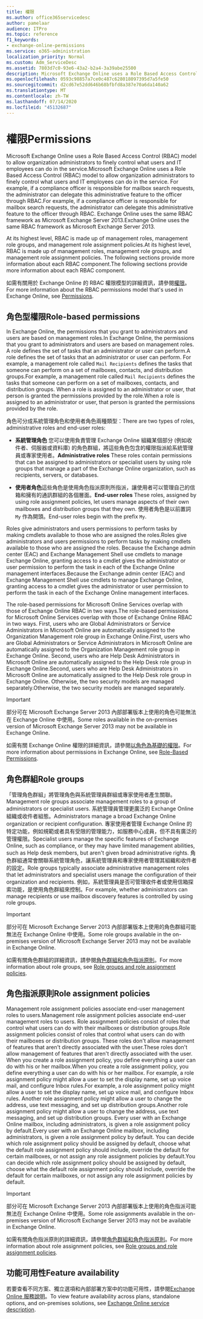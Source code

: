 ```yaml
---
title: 權限
ms.author: office365servicedesc
author: pamelaar
audience: ITPro
ms.topic: reference
f1_keywords:
- exchange-online-permissions
ms.service: o365-administration
localization_priority: Normal
ms.custom: Adm_ServiceDesc
ms.assetid: 7803d7c0-93e6-43a2-b2a4-3a39abe25500
description: Microsoft Exchange Online uses a Role Based Access Control (RBAC) model to allow organization administrators to finely control what users and IT employees can do in the service. For example, if a compliance officer is responsible for mailbox search requests, the administrator can delegate this administrative feature to the officer through RBAC. Exchange Online uses the same RBAC framework as Microsoft Exchange Server 2013.
ms.openlocfilehash: 0593c98857a7ce0c487c628018097395d7a5fe50
ms.sourcegitcommit: d2cd67e52dd646b68bfbfd8a387e70a6da140a62
ms.translationtype: MT
ms.contentlocale: zh-TW
ms.lasthandoff: 07/14/2020
ms.locfileid: "45132687"
---
```

# <a name="permissions"></a><span data-ttu-id="1509a-105">權限</span><span class="sxs-lookup"><span data-stu-id="1509a-105">Permissions</span></span>

<span data-ttu-id="1509a-106">Microsoft Exchange Online uses a Role Based Access Control (RBAC) model to allow organization administrators to finely control what users and IT employees can do in the service.</span><span class="sxs-lookup"><span data-stu-id="1509a-106">Microsoft Exchange Online uses a Role Based Access Control (RBAC) model to allow organization administrators to finely control what users and IT employees can do in the service.</span></span> <span data-ttu-id="1509a-107">For example, if a compliance officer is responsible for mailbox search requests, the administrator can delegate this administrative feature to the officer through RBAC.</span><span class="sxs-lookup"><span data-stu-id="1509a-107">For example, if a compliance officer is responsible for mailbox search requests, the administrator can delegate this administrative feature to the officer through RBAC.</span></span> <span data-ttu-id="1509a-108">Exchange Online uses the same RBAC framework as Microsoft Exchange Server 2013.</span><span class="sxs-lookup"><span data-stu-id="1509a-108">Exchange Online uses the same RBAC framework as Microsoft Exchange Server 2013.</span></span> 
  
<span data-ttu-id="1509a-109">At its highest level, RBAC is made up of management roles, management role groups, and management role assignment policies.</span><span class="sxs-lookup"><span data-stu-id="1509a-109">At its highest level, RBAC is made up of management roles, management role groups, and management role assignment policies.</span></span> <span data-ttu-id="1509a-110">The following sections provide more information about each RBAC component.</span><span class="sxs-lookup"><span data-stu-id="1509a-110">The following sections provide more information about each RBAC component.</span></span>
  
<span data-ttu-id="1509a-111">如需有關用於 Exchange Online 的 RBAC 權限模型的詳細資訊，請參閱[權限](https://go.microsoft.com/fwlink/p/?LinkId=271935)。</span><span class="sxs-lookup"><span data-stu-id="1509a-111">For more information about the RBAC permissions model that's used in Exchange Online, see [Permissions](https://go.microsoft.com/fwlink/p/?LinkId=271935).</span></span>
  
## <a name="role-based-permissions"></a><span data-ttu-id="1509a-112">角色型權限</span><span class="sxs-lookup"><span data-stu-id="1509a-112">Role-based permissions</span></span>

<span data-ttu-id="1509a-113">In Exchange Online, the permissions that you grant to administrators and users are based on management roles.</span><span class="sxs-lookup"><span data-stu-id="1509a-113">In Exchange Online, the permissions that you grant to administrators and users are based on management roles.</span></span> <span data-ttu-id="1509a-114">A role defines the set of tasks that an administrator or user can perform.</span><span class="sxs-lookup"><span data-stu-id="1509a-114">A role defines the set of tasks that an administrator or user can perform.</span></span> <span data-ttu-id="1509a-115">For example, a management role called  `Mail Recipients` defines the tasks that someone can perform on a set of mailboxes, contacts, and distribution groups.</span><span class="sxs-lookup"><span data-stu-id="1509a-115">For example, a management role called  `Mail Recipients` defines the tasks that someone can perform on a set of mailboxes, contacts, and distribution groups.</span></span> <span data-ttu-id="1509a-116">When a role is assigned to an administrator or user, that person is granted the permissions provided by the role.</span><span class="sxs-lookup"><span data-stu-id="1509a-116">When a role is assigned to an administrator or user, that person is granted the permissions provided by the role.</span></span> 
  
<span data-ttu-id="1509a-117">角色可分成系統管理角色和使用者角色兩種類型：</span><span class="sxs-lookup"><span data-stu-id="1509a-117">There are two types of roles, administrative roles and end-user roles:</span></span>
  
- <span data-ttu-id="1509a-118">**系統管理角色** 您可以使用負責管理 Exchange Online 組織某個部分 (例如收件者、伺服器或資料庫) 的角色群組，將這些角色包含的權限指派給系統管理員或專家使用者。</span><span class="sxs-lookup"><span data-stu-id="1509a-118">**Administrative roles** These roles contain permissions that can be assigned to administrators or specialist users by using role groups that manage a part of the Exchange Online organization, such as recipients, servers, or databases.</span></span> 
    
- <span data-ttu-id="1509a-119">**使用者角色**這些角色是使用角色指派原則所指派，讓使用者可以管理自己的信箱和擁有的通訊群組的各個層面。</span><span class="sxs-lookup"><span data-stu-id="1509a-119">**End-user roles** These roles, assigned by using role assignment policies, let users manage aspects of their own mailboxes and distribution groups that they own.</span></span> <span data-ttu-id="1509a-120">使用者角色是以前置詞  `My` 作為開頭。</span><span class="sxs-lookup"><span data-stu-id="1509a-120">End-user roles begin with the prefix  `My`.</span></span>
    
<span data-ttu-id="1509a-121">Roles give administrators and users permissions to perform tasks by making cmdlets available to those who are assigned the roles.</span><span class="sxs-lookup"><span data-stu-id="1509a-121">Roles give administrators and users permissions to perform tasks by making cmdlets available to those who are assigned the roles.</span></span> <span data-ttu-id="1509a-122">Because the Exchange admin center (EAC) and Exchange Management Shell use cmdlets to manage Exchange Online, granting access to a cmdlet gives the administrator or user permission to perform the task in each of the Exchange Online management interfaces.</span><span class="sxs-lookup"><span data-stu-id="1509a-122">Because the Exchange admin center (EAC) and Exchange Management Shell use cmdlets to manage Exchange Online, granting access to a cmdlet gives the administrator or user permission to perform the task in each of the Exchange Online management interfaces.</span></span>
  
<span data-ttu-id="1509a-123">The role-based permissions for Microsoft Online Services overlap with those of Exchange Online RBAC in two ways.</span><span class="sxs-lookup"><span data-stu-id="1509a-123">The role-based permissions for Microsoft Online Services overlap with those of Exchange Online RBAC in two ways.</span></span> <span data-ttu-id="1509a-124">First, users who are Global Administrators or Service Administrators in Microsoft Online are automatically assigned to the Organization Management role group in Exchange Online.</span><span class="sxs-lookup"><span data-stu-id="1509a-124">First, users who are Global Administrators or Service Administrators in Microsoft Online are automatically assigned to the Organization Management role group in Exchange Online.</span></span> <span data-ttu-id="1509a-125">Second, users who are Help Desk Administrators in Microsoft Online are automatically assigned to the Help Desk role group in Exchange Online.</span><span class="sxs-lookup"><span data-stu-id="1509a-125">Second, users who are Help Desk Administrators in Microsoft Online are automatically assigned to the Help Desk role group in Exchange Online.</span></span> <span data-ttu-id="1509a-126">Otherwise, the two security models are managed separately.</span><span class="sxs-lookup"><span data-stu-id="1509a-126">Otherwise, the two security models are managed separately.</span></span>
  
> [!IMPORTANT]
> <span data-ttu-id="1509a-127">部分可在 Microsoft Exchange Server 2013 內部部署版本上使用的角色可能無法在 Exchange Online 中使用。</span><span class="sxs-lookup"><span data-stu-id="1509a-127">Some roles available in the on-premises version of Microsoft Exchange Server 2013 may not be available in Exchange Online.</span></span> 
  
<span data-ttu-id="1509a-128">如需有關 Exchange Online 權限的詳細資訊，請參閱[以角色為基礎的權限](https://go.microsoft.com/fwlink/p/?LinkId=271936)。</span><span class="sxs-lookup"><span data-stu-id="1509a-128">For more information about permissions in Exchange Online, see [Role-Based Permissions](https://go.microsoft.com/fwlink/p/?LinkId=271936).</span></span>
  
## <a name="role-groups"></a><span data-ttu-id="1509a-129">角色群組</span><span class="sxs-lookup"><span data-stu-id="1509a-129">Role groups</span></span>

<span data-ttu-id="1509a-130">「管理角色群組」將管理角色與系統管理員群組或專家使用者產生關聯。</span><span class="sxs-lookup"><span data-stu-id="1509a-130">Management role groups associate management roles to a group of administrators or specialist users.</span></span> <span data-ttu-id="1509a-131">系統管理員管理更廣泛的 Exchange Online 組織或收件者組態。</span><span class="sxs-lookup"><span data-stu-id="1509a-131">Administrators manage a broad Exchange Online organization or recipient configuration.</span></span> <span data-ttu-id="1509a-132">專家使用者管理 Exchange Online 的特定功能，例如規範或者具有受限的管理能力，如服務中心成員，但不具有廣泛的管理權限。</span><span class="sxs-lookup"><span data-stu-id="1509a-132">Specialist users manage the specific features of Exchange Online, such as compliance, or they may have limited management abilities, such as Help desk members, but aren't given broad administrative rights.</span></span> <span data-ttu-id="1509a-133">角色群組通常會關聯系統管理角色，讓系統管理員和專家使用者管理其組織和收件者的設定。</span><span class="sxs-lookup"><span data-stu-id="1509a-133">Role groups typically associate administrative management roles that let administrators and specialist users manage the configuration of their organization and recipients.</span></span> <span data-ttu-id="1509a-134">例如，系統管理員是否可管理收件者或使用信箱探索功能，是使用角色群組來控制。</span><span class="sxs-lookup"><span data-stu-id="1509a-134">For example, whether administrators can manage recipients or use mailbox discovery features is controlled by using role groups.</span></span> 
  
> [!IMPORTANT]
> <span data-ttu-id="1509a-135">部分可在 Microsoft Exchange Server 2013 內部部署版本上使用的角色群組可能無法在 Exchange Online 中使用。</span><span class="sxs-lookup"><span data-stu-id="1509a-135">Some role groups available in the on-premises version of Microsoft Exchange Server 2013 may not be available in Exchange Online.</span></span> 
  
<span data-ttu-id="1509a-136">如需有關角色群組的詳細資訊，請參閱[角色群組和角色指派原則](https://go.microsoft.com/fwlink/p/?LinkId=271937)。</span><span class="sxs-lookup"><span data-stu-id="1509a-136">For more information about role groups, see [Role groups and role assignment policies](https://go.microsoft.com/fwlink/p/?LinkId=271937).</span></span>
  
## <a name="role-assignment-policies"></a><span data-ttu-id="1509a-137">角色指派原則</span><span class="sxs-lookup"><span data-stu-id="1509a-137">Role assignment policies</span></span>

<span data-ttu-id="1509a-138">Management role assignment policies associate end-user management roles to users.</span><span class="sxs-lookup"><span data-stu-id="1509a-138">Management role assignment policies associate end-user management roles to users.</span></span> <span data-ttu-id="1509a-139">Role assignment policies consist of roles that control what users can do with their mailboxes or distribution groups.</span><span class="sxs-lookup"><span data-stu-id="1509a-139">Role assignment policies consist of roles that control what users can do with their mailboxes or distribution groups.</span></span> <span data-ttu-id="1509a-140">These roles don't allow management of features that aren't directly associated with the user.</span><span class="sxs-lookup"><span data-stu-id="1509a-140">These roles don't allow management of features that aren't directly associated with the user.</span></span> <span data-ttu-id="1509a-141">When you create a role assignment policy, you define everything a user can do with his or her mailbox.</span><span class="sxs-lookup"><span data-stu-id="1509a-141">When you create a role assignment policy, you define everything a user can do with his or her mailbox.</span></span> <span data-ttu-id="1509a-142">For example, a role assignment policy might allow a user to set the display name, set up voice mail, and configure Inbox rules.</span><span class="sxs-lookup"><span data-stu-id="1509a-142">For example, a role assignment policy might allow a user to set the display name, set up voice mail, and configure Inbox rules.</span></span> <span data-ttu-id="1509a-143">Another role assignment policy might allow a user to change the address, use text messaging, and set up distribution groups.</span><span class="sxs-lookup"><span data-stu-id="1509a-143">Another role assignment policy might allow a user to change the address, use text messaging, and set up distribution groups.</span></span> <span data-ttu-id="1509a-144">Every user with an Exchange Online mailbox, including administrators, is given a role assignment policy by default.</span><span class="sxs-lookup"><span data-stu-id="1509a-144">Every user with an Exchange Online mailbox, including administrators, is given a role assignment policy by default.</span></span> <span data-ttu-id="1509a-145">You can decide which role assignment policy should be assigned by default, choose what the default role assignment policy should include, override the default for certain mailboxes, or not assign any role assignment policies by default.</span><span class="sxs-lookup"><span data-stu-id="1509a-145">You can decide which role assignment policy should be assigned by default, choose what the default role assignment policy should include, override the default for certain mailboxes, or not assign any role assignment policies by default.</span></span>
  
> [!IMPORTANT]
> <span data-ttu-id="1509a-146">部分可在 Microsoft Exchange Server 2013 內部部署版本上使用的角色指派可能無法在 Exchange Online 中使用。</span><span class="sxs-lookup"><span data-stu-id="1509a-146">Some role assignments available in the on-premises version of Microsoft Exchange Server 2013 may not be available in Exchange Online.</span></span> 
  
<span data-ttu-id="1509a-147">如需有關角色指派原則的詳細資訊，請參閱[角色群組和角色指派原則](https://go.microsoft.com/fwlink/p/?LinkId=271937)。</span><span class="sxs-lookup"><span data-stu-id="1509a-147">For more information about role assignment policies, see [Role groups and role assignment policies](https://go.microsoft.com/fwlink/p/?LinkId=271937).</span></span>
  
## <a name="feature-availability"></a><span data-ttu-id="1509a-148">功能可用性</span><span class="sxs-lookup"><span data-stu-id="1509a-148">Feature availability</span></span>

<span data-ttu-id="1509a-149">若要查看不同方案、獨立選項和內部部署方案中的功能可用性，請參閱[Exchange Online 服務說明](exchange-online-service-description.md)。</span><span class="sxs-lookup"><span data-stu-id="1509a-149">To view feature availability across plans, standalone options, and on-premises solutions, see [Exchange Online service description](exchange-online-service-description.md).</span></span>
  

